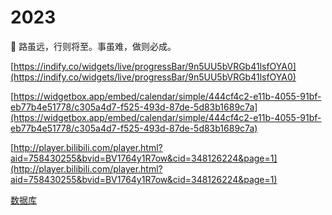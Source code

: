 # 2023

<aside>
📎 路虽远，行则将至。事虽难，做则必成。

</aside>

[https://indify.co/widgets/live/progressBar/9n5UU5bVRGb41lsfOYA0](https://indify.co/widgets/live/progressBar/9n5UU5bVRGb41lsfOYA0)

[https://widgetbox.app/embed/calendar/simple/444cf4c2-e11b-4055-91bf-eb77b4e51778/c305a4d7-f525-493d-87de-5d83b1689c7a](https://widgetbox.app/embed/calendar/simple/444cf4c2-e11b-4055-91bf-eb77b4e51778/c305a4d7-f525-493d-87de-5d83b1689c7a)

[http://player.bilibili.com/player.html?aid=758430255&bvid=BV1764y1R7ow&cid=348126224&page=1](http://player.bilibili.com/player.html?aid=758430255&bvid=BV1764y1R7ow&cid=348126224&page=1)

[数据库](https://www.notion.so/dd58831ef57b40f7811118d5d8946821)